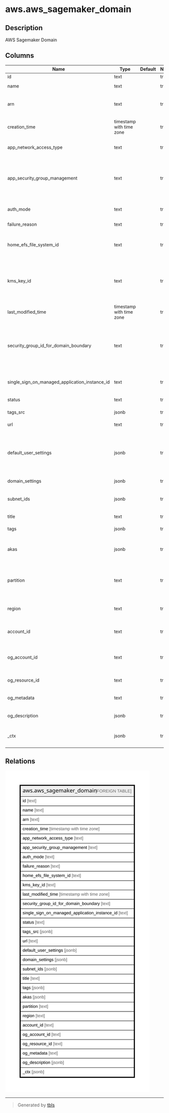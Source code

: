 # aws.aws_sagemaker_domain

## Description

AWS Sagemaker Domain

## Columns

| Name | Type | Default | Nullable | Children | Parents | Comment |
| ---- | ---- | ------- | -------- | -------- | ------- | ------- |
| id | text |  | true |  |  | The domain ID. |
| name | text |  | true |  |  | The domain name. |
| arn | text |  | true |  |  | The Amazon Resource Name (ARN) of the domain. |
| creation_time | timestamp with time zone |  | true |  |  | A timestamp that indicates when the domain was created. |
| app_network_access_type | text |  | true |  |  | Specifies the VPC used for non-EFS traffic. |
| app_security_group_management | text |  | true |  |  | The entity that creates and manages the required security groups for inter-app communication in VPCOnly mode. |
| auth_mode | text |  | true |  |  | The domain's authentication mode. |
| failure_reason | text |  | true |  |  | The domain's failure reason. |
| home_efs_file_system_id | text |  | true |  |  | The ID of the Amazon Elastic File System (EFS) managed by this domain. |
| kms_key_id | text |  | true |  |  | The Amazon Web Services KMS customer managed key used to encrypt the EFS volume attached to the domain. |
| last_modified_time | timestamp with time zone |  | true |  |  | The domain's last modified time. |
| security_group_id_for_domain_boundary | text |  | true |  |  | The ID of the security group that authorizes traffic between the RSessionGateway apps and the RStudioServerPro app. |
| single_sign_on_managed_application_instance_id | text |  | true |  |  | The SSO managed application instance ID. |
| status | text |  | true |  |  | The domain's status. |
| tags_src | jsonb |  | true |  |  | The list of tags for the domain. |
| url | text |  | true |  |  | The domain's URL. |
| default_user_settings | jsonb |  | true |  |  | Settings which are applied to UserProfiles in this domain if settings are not explicitly specified in a given UserProfile. |
| domain_settings | jsonb |  | true |  |  | A collection of domain settings. |
| subnet_ids | jsonb |  | true |  |  | The VPC subnets that studio uses for communication. |
| title | text |  | true |  |  | Title of the resource. |
| tags | jsonb |  | true |  |  | A map of tags for the resource. |
| akas | jsonb |  | true |  |  | Array of globally unique identifier strings (also known as) for the resource. |
| partition | text |  | true |  |  | The AWS partition in which the resource is located (aws, aws-cn, or aws-us-gov). |
| region | text |  | true |  |  | The AWS Region in which the resource is located. |
| account_id | text |  | true |  |  | The AWS Account ID in which the resource is located. |
| og_account_id | text |  | true |  |  | The Platform Account ID in which the resource is located. |
| og_resource_id | text |  | true |  |  | The unique ID of the resource in opengovernance. |
| og_metadata | text |  | true |  |  | Platform Metadata of the AWS resource. |
| og_description | jsonb |  | true |  |  | The full model description of the resource |
| _ctx | jsonb |  | true |  |  | Steampipe context in JSON form, e.g. connection_name. |

## Relations

![er](aws.aws_sagemaker_domain.svg)

---

> Generated by [tbls](https://github.com/k1LoW/tbls)
